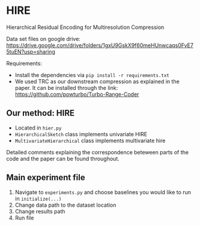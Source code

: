 # HIRE
Hierarchical Residual Encoding for Multiresolution Compression

Data set files on google drive: https://drive.google.com/drive/folders/1gxU9GskX9f60meHUnwcaqs0FvE75tuEN?usp=sharing

Requirements:
- Install the dependencies via `pip install -r requirements.txt`
- We used TRC as our downstream compression as explained in the paper. It can be installed through the link: https://github.com/powturbo/Turbo-Range-Coder 
## Our method: HIRE
- Located in `hier.py`
- `HierarchicalSketch` class implements univariate HIRE
- `MultivariateHierarchical` class implements multivariate hire

Detailed comments explaining the correspondence beteween parts of the code and the paper can be found throughout.  
## Main experiment file
1) Navigate to `experiments.py` and choose baselines you would like to run in `initialize(...)`
2) Change data path to the dataset location
3) Change results path
4) Run file
